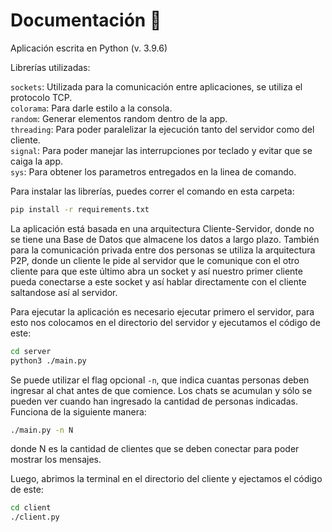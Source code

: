 # Documentación 🎨

Aplicación escrita en Python (v. 3.9.6)

Librerías utilizadas:

  `sockets`: Utilizada para la comunicación entre aplicaciones, se utiliza el protocolo TCP.  
  `colorama`: Para darle estilo a la consola.  
  `random`: Generar elementos random dentro de la app.  
  `threading`: Para poder paralelizar la ejecución tanto del servidor como del cliente.  
  `signal`: Para poder manejar las interrupciones por teclado y evitar que se caiga la app.  
  `sys`: Para obtener los parametros entregados en la linea de comando.

Para instalar las librerías, puedes correr el comando en esta carpeta:

```bash
pip install -r requirements.txt
```
  
La aplicación está basada en una arquitectura Cliente-Servidor, donde no se tiene una Base de Datos que almacene los datos a largo plazo. También para la comunicación privada entre dos personas se utiliza la arquitectura P2P, donde un cliente le pide al servidor que le comunique con el otro cliente para que este último abra un socket y así nuestro primer cliente pueda conectarse a este socket y así hablar directamente con el cliente saltandose así al servidor.

Para ejecutar la aplicación es necesario ejecutar primero el servidor, para esto nos colocamos en el directorio del servidor y ejecutamos el código de este:

```bash
cd server
python3 ./main.py
```

Se puede utilizar el flag opcional `-n`, que indica cuantas personas deben ingresar al chat antes de que comience. Los chats se acumulan y sólo se pueden ver cuando han ingresado la cantidad de personas indicadas. Funciona de la siguiente manera:

```bash
./main.py -n N
```

donde N es la cantidad de clientes que se deben conectar para poder mostrar los mensajes.

Luego, abrimos la terminal en el directorio del cliente y ejectamos el código de este:

```bash
cd client
./client.py
```
